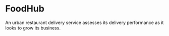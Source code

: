 # FoodHub
An urban restaurant delivery service assesses its delivery performance as it looks to grow its business.
